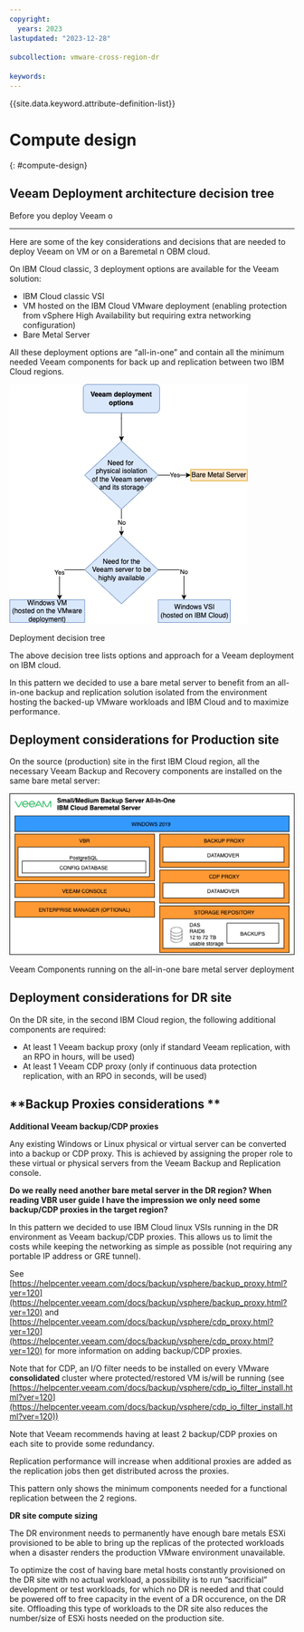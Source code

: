 ```yaml
---
copyright:
  years: 2023
lastupdated: "2023-12-28"

subcollection: vmware-cross-region-dr

keywords:
---
```

{{site.data.keyword.attribute-definition-list}}

# Compute design

{: \#compute-design}

## Veeam Deployment architecture decision tree

Before you deploy Veeam o

---

Here are some of the key considerations and decisions that are needed to deploy Veeam on VM or on a Baremetal n OBM cloud.

On IBM Cloud classic, 3 deployment options are available for the Veeam solution:

- IBM Cloud classic VSI
- VM hosted on the IBM Cloud VMware deployment (enabling protection from vSphere High Availability but requiring extra networking configuration)
- Bare Metal Server

All these deployment options are “all-in-one” and contain all the minimum needed Veeam components for back up and replication between two IBM Cloud regions.


![A diagram of a server Description automatically generated](image/ac7bfdaab04b6bc4a81c130141485978.png)

Deployment decision tree

The above decision tree lists options and approach for a Veeam deployment on IBM cloud. 

In this pattern we decided to use a bare metal server to benefit from an all-in-one backup and replication solution isolated from the environment hosting the backed-up VMware workloads and IBM Cloud and to maximize performance.

## **Deployment considerations for Production site**

On the source (production) site in the first IBM Cloud region, all the necessary Veeam Backup and Recovery components are installed on the same bare metal server:

![A screenshot of a computer Description automatically generated](image/f0e10e1a1790f942e80d6bea9c8d7cf9.png)

Veeam Components running on the all-in-one bare metal server deployment

## **Deployment considerations for DR site**

On the DR site, in the second IBM Cloud region, the following additional components are required:

- At least 1 Veeam backup proxy (only if standard Veeam replication, with an RPO in hours, will be used)
- At least 1 Veeam CDP proxy (only if continuous data protection replication, with an RPO in seconds, will be used)

## **Backup Proxies considerations	**

**Additional Veeam backup/CDP proxies**

Any existing Windows or Linux physical or virtual server can be converted into a backup or CDP proxy. This is achieved by assigning the proper role to these virtual or physical servers from the Veeam Backup and Replication console.

**Do we really need another bare metal server in the DR region? When reading VBR user guide I have the impression we only need some backup/CDP proxies in the target region?**

In this pattern we decided to use IBM Cloud linux VSIs running in the DR environment as Veeam backup/CDP proxies. This allows us to limit the costs while keeping the networking as simple as possible (not requiring any portable IP address or GRE tunnel).

See [https://helpcenter.veeam.com/docs/backup/vsphere/backup_proxy.html?ver=120](https://helpcenter.veeam.com/docs/backup/vsphere/backup_proxy.html?ver=120) and [https://helpcenter.veeam.com/docs/backup/vsphere/cdp_proxy.html?ver=120](https://helpcenter.veeam.com/docs/backup/vsphere/cdp_proxy.html?ver=120) for more information on adding backup/CDP proxies.

Note that for CDP, an I/O filter needs to be installed on every VMware **consolidated** cluster where protected/restored VM is/will be running (see [https://helpcenter.veeam.com/docs/backup/vsphere/cdp_io_filter_install.html?ver=120](https://helpcenter.veeam.com/docs/backup/vsphere/cdp_io_filter_install.html?ver=120))

Note that Veeam recommends having at least 2 backup/CDP proxies on each site to provide some redundancy.

Replication performance will increase when additional proxies are added as the replication jobs then get distributed across the proxies.

This pattern only shows the minimum components needed for a functional replication between the 2 regions.

**DR site compute sizing**

The DR environment needs to permanently have enough bare metals ESXi provisioned to be able to bring up the replicas of the protected workloads when a disaster renders the production VMware environment unavailable.

To optimize the cost of having bare metal hosts constantly provisioned on the DR site with no actual workload, a possibility is to run “sacrificial” development or test workloads, for which no DR is needed and that could be powered off to free capacity in the event of a DR occurence, on the DR site. Offloading this type of workloads to the DR site also reduces the number/size of ESXi hosts needed on the production site.
